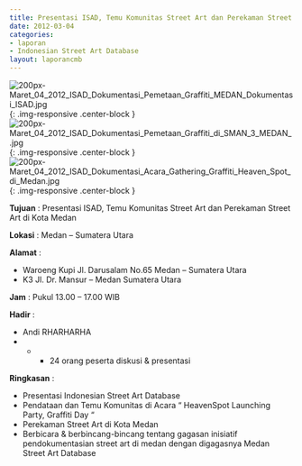 ```yaml
---
title: Presentasi ISAD, Temu Komunitas Street Art dan Perekaman Street Art di Kota Medan
date: 2012-03-04
categories:
- laporan
- Indonesian Street Art Database
layout: laporancmb
---
```


![200px-Maret_04_2012_ISAD_Dokumentasi_Pemetaan_Graffiti_MEDAN_Dokumentasi_ISAD.jpg](/uploads/200px-Maret_04_2012_ISAD_Dokumentasi_Pemetaan_Graffiti_MEDAN_Dokumentasi_ISAD.jpg){: .img-responsive .center-block }
![200px-Maret_04_2012_ISAD_Dokumentasi_Pemetaan_Graffiti_di_SMAN_3_MEDAN_.jpg](/uploads/200px-Maret_04_2012_ISAD_Dokumentasi_Pemetaan_Graffiti_di_SMAN_3_MEDAN_.jpg){: .img-responsive .center-block }
![200px-Maret_04_2012_ISAD_Dokumentasi_Acara_Gathering_Graffiti_Heaven_Spot_di_Medan.jpg](/uploads/2200px-Maret_04_2012_ISAD_Dokumentasi_Acara_Gathering_Graffiti_Heaven_Spot_di_Medan.jpg){: .img-responsive .center-block }

**Tujuan** : Presentasi ISAD, Temu Komunitas Street Art dan Perekaman Street Art di Kota Medan

**Lokasi** : Medan – Sumatera Utara

**Alamat** : 
* Waroeng Kupi Jl. Darusalam No.65 Medan – Sumatera Utara
* K3 Jl. Dr. Mansur – Medan Sumatera Utara

**Jam** : Pukul 13.00 – 17.00 WIB

**Hadir** : 
* Andi RHARHARHA
* + - 24 orang peserta diskusi & presentasi

**Ringkasan** : 
* Presentasi Indonesian Street Art Database
* Pendataan dan Temu Komunitas di Acara “ HeavenSpot Launching Party, Graffiti Day “
* Perekaman Street Art di Kota Medan
* Berbicara & berbincang-bincang tentang gagasan inisiatif pendokumentasian street art di medan dengan digagasnya Medan Street Art Database
